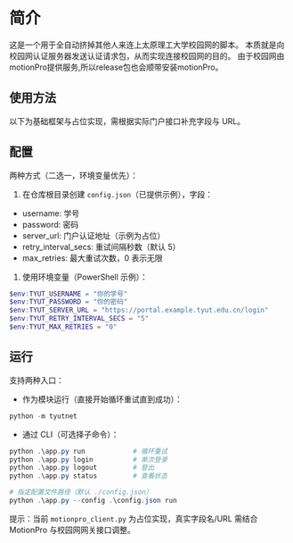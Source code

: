 # 简介

这是一个用于全自动挤掉其他人来连上太原理工大学校园网的脚本。
本质就是向校园网认证服务器发送认证请求包，从而实现连接校园网的目的。
由于校园网由motionPro提供服务,所以release包也会顺带安装motionPro。

## 使用方法

以下为基础框架与占位实现，需根据实际门户接口补充字段与 URL。

## 配置

两种方式（二选一，环境变量优先）：

1. 在仓库根目录创建 `config.json`（已提供示例），字段：

- username: 学号
- password: 密码
- server_url: 门户认证地址（示例为占位）
- retry_interval_secs: 重试间隔秒数（默认 5）
- max_retries: 最大重试次数，0 表示无限

1. 使用环境变量（PowerShell 示例）：

```powershell
$env:TYUT_USERNAME = "你的学号"
$env:TYUT_PASSWORD = "你的密码"
$env:TYUT_SERVER_URL = "https://portal.example.tyut.edu.cn/login"
$env:TYUT_RETRY_INTERVAL_SECS = "5"
$env:TYUT_MAX_RETRIES = "0"
```

## 运行

支持两种入口：

- 作为模块运行（直接开始循环重试直到成功）：

```powershell
python -m tyutnet
```

- 通过 CLI（可选择子命令）：

```powershell
python .\app.py run            # 循环重试
python .\app.py login          # 单次登录
python .\app.py logout         # 登出
python .\app.py status         # 查看状态

# 指定配置文件路径（默认 ./config.json）
python .\app.py --config .\config.json run
```

提示：当前 `motionpro_client.py` 为占位实现，真实字段名/URL 需结合 MotionPro 与校园网网关接口调整。

